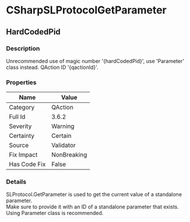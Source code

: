 ﻿---  
uid: Validator_3_6_2  
---

# CSharpSLProtocolGetParameter

## HardCodedPid

### Description

Unrecommended use of magic number '{hardCodedPid}', use 'Parameter' class instead. QAction ID '{qactionId}'.

### Properties

| Name         | Value       |
| ------------ | ----------- |
| Category     | QAction     |
| Full Id      | 3.6.2       |
| Severity     | Warning     |
| Certainty    | Certain     |
| Source       | Validator   |
| Fix Impact   | NonBreaking |
| Has Code Fix | False       |

### Details

SLProtocol.GetParameter is used to get the current value of a standalone parameter.  
Make sure to provide it with an ID of a standalone parameter that exists.  
Using Parameter class is recommended.
